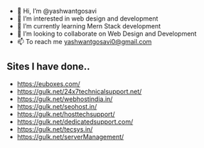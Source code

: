 - 👋 Hi, I’m @yashwantgosavi
- 👀 I’m interested in web design and development
- 🌱 I’m currently learning Mern Stack development
- 💞️ I’m looking to collaborate on Web Design and Development
- 📫 To reach me yashwantgosavi0@gmail.com

Sites I have done..
---------------------------------------------------------------------------------------------------------
- https://euboxes.com/
- https://gulk.net/24x7technicalsupport.net/
- https://gulk.net/webhostindia.in/
- https://gulk.net/seohost.in/
- https://gulk.net/hosttechsupport/
- https://gulk.net/dedicatedsupport.com/
- https://gulk.net/tecsys.in/
- https://gulk.net/serverManagement/
